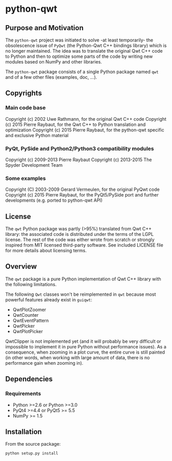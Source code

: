 python-qwt
==========

Purpose and Motivation
----------------------

The ``python-qwt`` project was initiated to solve -at least temporarily-
the obsolescence issue of `PyQwt` (the Python-Qwt C++ bindings library)
which is no longer maintained. The idea was to translate the original
Qwt C++ code to Python and then to optimize some parts of the code by
writing new modules based on NumPy and other libraries.

The ``python-qwt`` package consists of a single Python package named
`qwt` and of a few other files (examples, doc, ...).


Copyrights
----------

### Main code base ###
Copyright (c) 2002 Uwe Rathmann, for the original Qwt C++ code
Copyright (c) 2015 Pierre Raybaut, for the Qwt C++ to Python
translation and optimization
Copyright (c) 2015 Pierre Raybaut, for the python-qwt specific and
exclusive Python material

### PyQt, PySide and Python2/Python3 compatibility modules ###
Copyright (c) 2009-2013 Pierre Raybaut
Copyright (c) 2013-2015 The Spyder Development Team

### Some examples ###
Copyright (C) 2003-2009 Gerard Vermeulen, for the original PyQwt code
Copyright (c) 2015 Pierre Raybaut, for the PyQt5/PySide port and
further developments (e.g. ported to python-qwt API)


License
-------

The `qwt` Python package was partly (>95%) translated from Qwt C++
library: the associated code is distributed under the terms of the LGPL
license. The rest of the code was either wrote from scratch or strongly
inspired from MIT licensed third-party software.
See included LICENSE file for more details about licensing terms.


Overview
--------

The `qwt` package is a pure Python implementation of Qwt C++ library with
the following limitations.

The following `Qwt` classes won't be reimplemented in `qwt` because most
powerful features already exist in `guiqwt`:
- QwtPlotZoomer
- QwtCounter
- QwtEventPattern
- QwtPicker
- QwtPlotPicker

QwtClipper is not implemented yet (and it will probably be very difficult
or impossible to implement it in pure Python without performance issues).
As a consequence, when zooming in a plot curve, the entire curve is still
painted (in other words, when working with large amount of data, there is
no performance gain when zooming in).


Dependencies
------------

### Requirements ###
- Python >=2.6 or Python >=3.0
- PyQt4 >=4.4 or PyQt5 >= 5.5
- NumPy >= 1.5


Installation
------------

From the source package:

    python setup.py install
